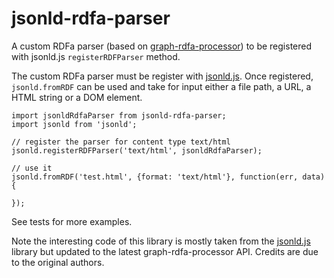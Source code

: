 # jsonld-rdfa-parser

A custom RDFa parser (based on
[graph-rdfa-processor](https://github.com/scienceai/graph-rdfa-processor)) to be
registered with jsonld.js `registerRDFParser` method.

The custom RDFa parser must be register with
[jsonld.js](https://github.com/digitalbazaar/jsonld.js). Once
registered, `jsonld.fromRDF` can be used and take for input either a
file path, a URL, a HTML string or a DOM element.


```
import jsonldRdfaParser from jsonld-rdfa-parser;
import jsonld from 'jsonld';

// register the parser for content type text/html
jsonld.registerRDFParser('text/html', jsonldRdfaParser);

// use it
jsonld.fromRDF('test.html', {format: 'text/html'}, function(err, data) {

});
```

See tests for more examples.

Note the interesting code of this library is mostly taken from the
[jsonld.js](https://github.com/digitalbazaar/jsonld.js) library but
updated to the latest graph-rdfa-processor API. Credits are due to the
original authors.
